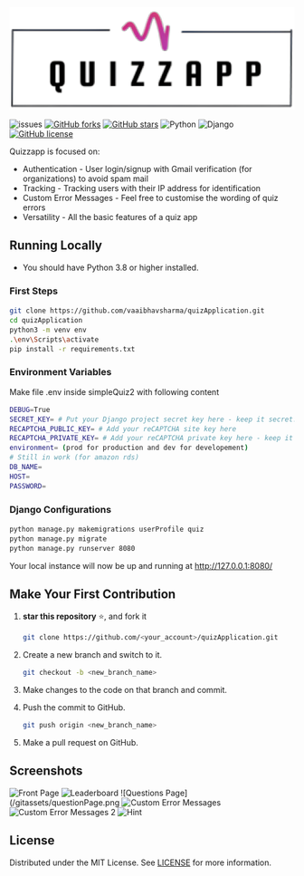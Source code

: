 ![QuizzApp](/gitassets/logo.png)

![issues](https://img.shields.io/github/issues/vaaibhavsharma/quizApplication?style=flat-square)
[![GitHub forks](https://img.shields.io/github/forks/vaaibhavsharma/quizApplication)](https://github.com/vaaibhavsharma/quizApplication/network?style=flat-square)
[![GitHub stars](https://img.shields.io/github/stars/vaaibhavsharma/quizApplication)](https://github.com/vaaibhavsharma/quizApplication/stargazers?style=flat-square)
![Python](https://img.shields.io/badge/python-v3.8+-blue.svg?style=flat-square&logo=python)
![Django](https://img.shields.io/badge/Django-3.2.15-blue?style=flat-square&logo=django)
[![GitHub license](https://img.shields.io/github/license/vaaibhavsharma/quizApplication)](https://github.com/vaaibhavsharma/quizApplication/blob/main/LICENSE?style=flat-square)

Quizzapp is focused on:

- Authentication - User login/signup with Gmail verification (for organizations) to avoid spam mail
- Tracking - Tracking users with their IP address for identification
- Custom Error Messages - Feel free to customise the wording of quiz errors
- Versatility - All the basic features of a quiz app

## Running Locally

- You should have Python 3.8 or higher installed.

### First Steps

```sh
git clone https://github.com/vaaibhavsharma/quizApplication.git
cd quizApplication
python3 -m venv env
.\env\Scripts\activate
pip install -r requirements.txt
```

### Environment Variables

Make file .env inside simpleQuiz2 with following content

```sh
DEBUG=True
SECRET_KEY= # Put your Django project secret key here - keep it secret!
RECAPTCHA_PUBLIC_KEY= # Add your reCAPTCHA site key here
RECAPTCHA_PRIVATE_KEY= # Add your reCAPTCHA private key here - keep it secret too!
environment= (prod for production and dev for developement)
# Still in work (for amazon rds)
DB_NAME=
HOST=
PASSWORD=
```

### Django Configurations

```sh
python manage.py makemigrations userProfile quiz
python manage.py migrate
python manage.py runserver 8080
```

Your local instance will now be up and running at http://127.0.0.1:8080/

## Make Your First Contribution

1. **star this repository** ⭐, and fork it
   ```sh
   git clone https://github.com/<your_account>/quizApplication.git
   ```
2. Create a new branch and switch to it.

   ```sh
   git checkout -b <new_branch_name>
   ```

3. Make changes to the code on that branch and commit.
4. Push the commit to GitHub.

   ```sh
   git push origin <new_branch_name>
   ```

5. Make a pull request on GitHub.

## Screenshots

![Front Page](/gitassets/frontPage.jpeg)
![Leaderboard](/gitassets/leaderboardPage.png)
![Questions Page](/gitassets/questionPage.png
![Custom Error Messages](/gitassets/customError.png)
![Custom Error Messages 2](/gitassets/customError2.png)
![Hint](/gitassets/customHint.png)

## License

Distributed under the MIT License. See [LICENSE](/LICENSE) for more information.
